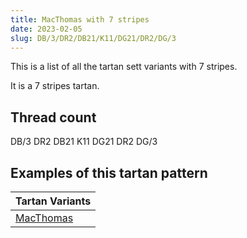 ```yaml
---
title: MacThomas with 7 stripes
date: 2023-02-05
slug: DB/3/DR2/DB21/K11/DG21/DR2/DG/3
---
```

This is a list of all the tartan sett variants with 7 stripes.

It is a 7 stripes tartan.


## Thread count
DB/3 DR2 DB21 K11 DG21 DR2 DG/3

## Examples of this tartan pattern

| Tartan Variants |
|---------------|
| [MacThomas](/variants/db/3/dr2/db21/k11/dg21/dr2/dg/3-db000052-dg11450d-dr59110d-k000000)||
